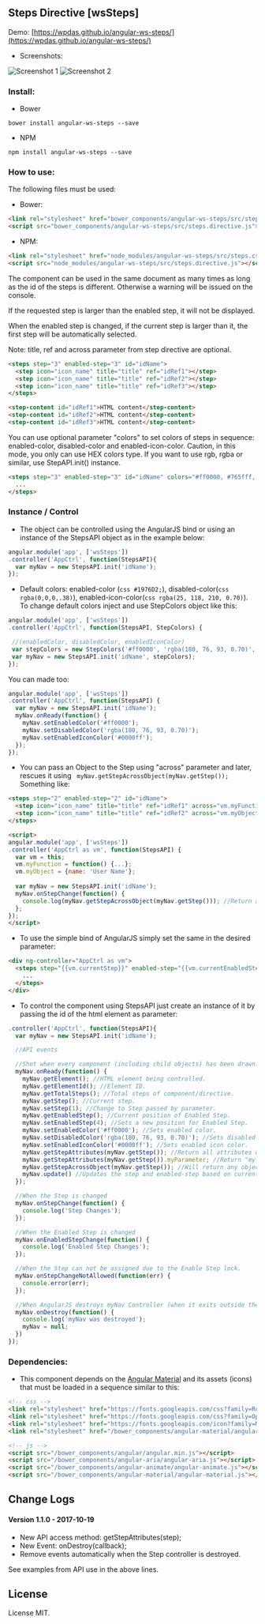 ## Steps Directive [wsSteps]

Demo: [https://wpdas.github.io/angular-ws-steps/](https://wpdas.github.io/angular-ws-steps/)

- Screenshots:

![Screenshot 1](https://user-images.githubusercontent.com/3761994/31696207-7efddffa-b38e-11e7-90a0-921ac3defebb.png)
![Screenshot 2](https://user-images.githubusercontent.com/3761994/31696212-841d8756-b38e-11e7-940a-baf889fe3768.png)

### Install:
 - Bower
```
bower install angular-ws-steps --save
```

- NPM
```
npm install angular-ws-steps --save
```

### How to use:

The following files must be used:

- Bower:
``` html
<link rel="stylesheet" href="bower_components/angular-ws-steps/src/steps.css">
<script src="bower_components/angular-ws-steps/src/steps.directive.js"></script>
```
- NPM:
``` html
<link rel="stylesheet" href="node_modules/angular-ws-steps/src/steps.css">
<script src="node_modules/angular-ws-steps/src/steps.directive.js"></script>
```

The component can be used in the same document as many times as long as the id of the steps is different. Otherwise a warning will be issued on the console.

If the requested step is larger than the enabled step, it will not be displayed.

When the enabled step is changed, if the current step is larger than it, the first step will be automatically selected.

Note: title, ref and across parameter from step directive are optional.

``` html
<steps step="3" enabled-step="3" id="idName">
  <step icon="icon_name" title="title" ref="idRef1"></step>
  <step icon="icon_name" title="title" ref="idRef2"></step>
  <step icon="icon_name" title="title" ref="idRef3"></step>
</steps>

<step-content id="idRef1">HTML content</step-content>
<step-content id="idRef2">HTML content</step-content>
<step-content id="idRef3">HTML content</step-content>
```

You can use optional parameter "colors" to set colors of steps in sequence: enabled-color, 
disabled-color and enabled-icon-color. Caution, in this mode, you only can use HEX colors type. 
If you want to use rgb, rgba or similar, use StepAPI.init() instance.
``` html
<steps step="3" enabled-step="3" id="idName" colors="#ff0000, #765fff, #0000ff">
  ...
</steps>
```

### Instance / Control
- The object can be controlled using the AngularJS bind or using an instance of the StepsAPI object as in the example below:

``` js
angular.module('app', ['wsSteps'])
.controller('AppCtrl', function(StepsAPI){
  var myNav = new StepsAPI.init('idName');
});
```

- Default colors:
  enabled-color (```css #1976D2;```), disabled-color(```css rgba(0,0,0,.38)```), enabled-icon-color(```css rgba(25, 118, 210, 0.70)```).
 To change default colors inject and use StepColors object like this:

 ``` js
angular.module('app', ['wsSteps'])
.controller('AppCtrl', function(StepsAPI, StepColors) {

  //(enabledColor, disabledColor, enabledIconColor)
  var stepColors = new StepColors('#ff0000', 'rgba(180, 76, 93, 0.70)', '#0000ff');
  var myNav = new StepsAPI.init('idName', stepColors);
});
```

You can made too:

``` js
angular.module('app', ['wsSteps'])
.controller('AppCtrl', function(StepsAPI) {
  var myNav = new StepsAPI.init('idName');
  myNav.onReady(function() {
    myNav.setEnabledColor('#ff0000');
    myNav.setDisabledColor('rgba(180, 76, 93, 0.70)');
    myNav.setEnabledIconColor('#0000ff');
  });
});
```

- You can pass an Object to the Step using "across" parameter and later, rescues it using ```
myNav.getStepAcrossObject(myNav.getStep());``` Something like:

``` html
<steps step="2" enabled-step="2" id="idName">
  <step icon="icon_name" title="title" ref="idRef1" across="vm.myFunction"></step>
  <step icon="icon_name" title="title" ref="idRef2" across="vm.myObject"></step>
</steps>

<script>
angular.module('app', ['wsSteps'])
.controller('AppCtrl as vm', function(StepsAPI) {
  var vm = this;
  vm.myFunction = function() {...};
  vm.myObject = {name: 'User Name'};
  
  var myNav = new StepsAPI.init('idName');
  myNav.onStepChange(function() {
    console.log(myNav.getStepAcrossObject(myNav.getStep())); //Return across vm.myFunction / vm.myObject
  };
});
</script>
```

- To use the simple bind of AngularJS simply set the same in the desired parameter:

``` html
<div ng-controller="AppCtrl as vm">
  <steps step="{{vm.currentStep}}" enabled-step="{{vm.currentEnabledStep}}" id="idName">
    ...
  </steps>
</div>
```

- To control the component using StepsAPI just create an instance of it by passing the id of the html element as parameter:

``` js
.controller('AppCtrl', function(StepsAPI){
  var myNav = new StepsAPI.init('idName');

  //API events

  //Shot when every component (including child objects) has been drawn. This event should only be used if immediate use of the API is required
  myNav.onReady(function() {
    myNav.getElement(); //HTML element being controlled.
    myNav.getElementId(); //Element ID.
    myNav.getTotalSteps(); //Total steps of component/directive.
    myNav.getStep(); //Current step.
    myNav.setStep(1); //Change to Step passed by parameter.
    myNav.getEnabledStep(); //Current position of Enabled Step.
    myNav.setEnabledStep(4); //Sets a new position for Enabled Step.
    myNav.setEnabledColor('#ff0000'); //Sets enabled color.
    myNav.setDisabledColor('rgba(180, 76, 93, 0.70)'); //Sets disabled color.
    myNav.setEnabledIconColor('#0000ff'); //Sets enabled icon color.
    myNav.getStepAttributes(myNav.getStep()); //Return all attributes of the requested Step (current)
    myNav.getStepAttributes(myNav.getStep()).myParameter; //Return "my-parameter" from current Step (html example: <step ... my-parameter="value"></step>)
    myNav.getStepAcrossObject(myNav.getStep()); //Will return any object passed on "across" parameter on Step (Object, Function...)
    myNav.update() //Updates the step and enabled-step based on current value setted on HTML tag.
  });

  //When the Step is changed
  myNav.onStepChange(function() {
    console.log('Step Changes');
  });

  //When the Enabled Step is changed
  myNav.onEnabledStepChange(function() {
    console.log('Enabled Step Changes');
  });

  //When the Step can not be assigned due to the Enable Step lock.
  myNav.onStepChangeNotAllowed(function(err) {
    console.error(err);
  });

  //When AngularJS destroys myNav Controller (when it exits outside the Screen Context)
  myNav.onDestroy(function() {
    console.log('myNav was destroyed');
    myNav = null;
  })
});
```

### Dependencies:
- This component depends on the [Angular Material](https://material.angularjs.org/latest/) and its assets (icons) that must be loaded in a sequence similar to this:

```html
<!-- css -->
<link rel="stylesheet" href="https://fonts.googleapis.com/css?family=Roboto">
<link rel="stylesheet" href="https://fonts.googleapis.com/css?family=Open+Sans">
<link rel="stylesheet" href="https://fonts.googleapis.com/icon?family=Material+Icons">
<link rel="stylesheet" href="/bower_components/angular-material/angular-material.css">

<!-- js -->
<script src="/bower_components/angular/angular.min.js"></script>
<script src="/bower_components/angular-aria/angular-aria.js"></script>
<script src="/bower_components/angular-animate/angular-animate.js"></script>
<script src="/bower_components/angular-material/angular-material.js"></script>
```

## Change Logs
#### Version 1.1.0 - 2017-10-19
- New API access method: getStepAttributes(step);
- New Event: onDestroy(callback);
- Remove events automatically when the Step controller is destroyed.

See examples from API use in the above lines.

## License
License MIT.
